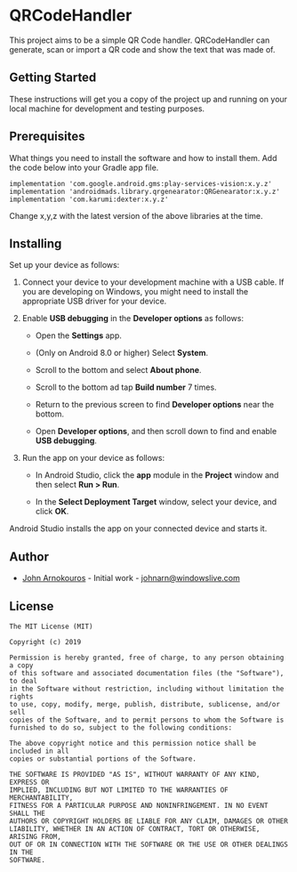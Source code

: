 # QRCodeHandler

This project aims to be a simple QR Code handler. QRCodeHandler can generate, scan or import a QR code and show the text that was made of. 

## Getting Started

These instructions will get you a copy of the project up and running on your local machine for development and testing purposes.

## Prerequisites

What things you need to install the software and how to install them. Add the code below into your Gradle app file.

```
implementation 'com.google.android.gms:play-services-vision:x.y.z'
implementation 'androidmads.library.qrgenearator:QRGenearator:x.y.z'
implementation 'com.karumi:dexter:x.y.z'

```
Change x,y,z with the latest version of the above libraries at the time.

## Installing

Set up your device as follows:

1. Connect your device to your development machine with a USB cable. If you are developing on Windows, you might need to install the appropriate USB driver for your device.

2. Enable **USB debugging** in the **Developer options** as follows:
     
   * Open the **Settings** app.
   
   * (Only on Android 8.0 or higher) Select **System**.
   
   * Scroll to the bottom and select **About phone**.
   
   * Scroll to the bottom ad tap **Build number** 7 times.
   
   * Return to the previous screen to find **Developer options** near the bottom.
      
   * Open **Developer options**, and then scroll down to find and enable **USB debugging**.
   
 3. Run the app on your device as follows:
    
    * In Android Studio, click the **app** module in the **Project** window and then select **Run > Run**.
    
    * In the **Select Deployment Target** window, select your device, and click **OK**.
    
 Android Studio installs the app on your connected device and starts it.


## Author

* [John Arnokouros](http://github.com/johnarn) - Initial work - johnarn@windowslive.com



## License
```
The MIT License (MIT)

Copyright (c) 2019 

Permission is hereby granted, free of charge, to any person obtaining a copy
of this software and associated documentation files (the "Software"), to deal
in the Software without restriction, including without limitation the rights
to use, copy, modify, merge, publish, distribute, sublicense, and/or sell
copies of the Software, and to permit persons to whom the Software is
furnished to do so, subject to the following conditions:

The above copyright notice and this permission notice shall be included in all
copies or substantial portions of the Software.

THE SOFTWARE IS PROVIDED "AS IS", WITHOUT WARRANTY OF ANY KIND, EXPRESS OR
IMPLIED, INCLUDING BUT NOT LIMITED TO THE WARRANTIES OF MERCHANTABILITY,
FITNESS FOR A PARTICULAR PURPOSE AND NONINFRINGEMENT. IN NO EVENT SHALL THE
AUTHORS OR COPYRIGHT HOLDERS BE LIABLE FOR ANY CLAIM, DAMAGES OR OTHER
LIABILITY, WHETHER IN AN ACTION OF CONTRACT, TORT OR OTHERWISE, ARISING FROM,
OUT OF OR IN CONNECTION WITH THE SOFTWARE OR THE USE OR OTHER DEALINGS IN THE
SOFTWARE.
```


